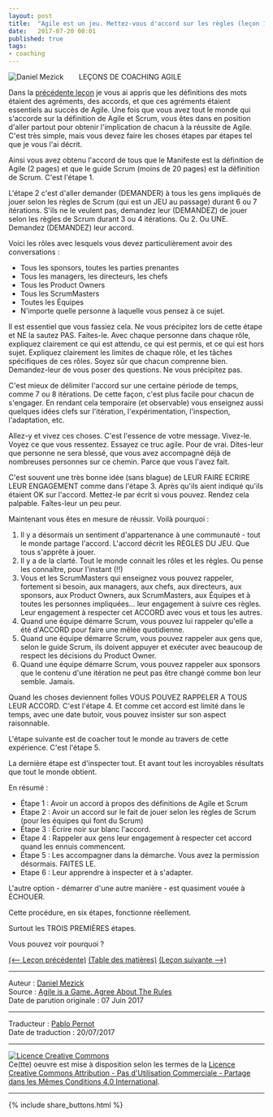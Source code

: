 ```yaml
---
layout: post
title:  "Agile est un jeu. Mettez-vous d'accord sur les règles (leçon 19)"
date:   2017-07-20 00:01
published: true
tags:
- coaching
---
```


<div align="left" style="float:left; padding-right:30px" >
  <img title="Daniel Mezick" src="{{ site.url }}assets/daniel_mezick/daniel-mezick-002.png" />
</div>
LEÇONS DE COACHING AGILE

Dans la [précédente leçon](http://www.les-traducteurs-agiles.org/2017/06/17/les-definitions-sont-des-accords-lecon-18.html) je vous ai appris que les définitions des mots étaient des agréments, des accords, et que ces agréments étaient essentiels au succès de Agile. Une fois que vous avez tout le monde qui s'accorde sur la définition de Agile et Scrum, vous êtes dans en position d'aller partout pour obtenir l'implication de chacun à la réussite de Agile. C'est très simple, mais vous devez faire les choses étapes par étapes tel que je vous l'ai décrit.

Ainsi vous avez obtenu l'accord de tous que le Manifeste est la définition de Agile (2 pages) et que le guide Scrum (moins de 20 pages) est la définition de Scrum. C'est l'étape 1.

L'étape 2 c'est d'aller demander (DEMANDER) à tous les gens impliqués de jouer selon les règles de Scrum (qui est un JEU au passage) durant 6 ou 7 itérations. S'ils ne le veulent pas, demandez leur (DEMANDEZ) de jouer selon les règles de Scrum durant 3 ou 4 itérations. Ou 2. Ou UNE. Demandez (DEMANDEZ) leur accord.

Voici les rôles avec lesquels vous devez particulièrement avoir des conversations :

* Tous les sponsors, toutes les parties prenantes
* Tous les managers, les directeurs, les chefs
* Tous les Product Owners
* Tous les ScrumMasters
* Toutes les Équipes
* N'importe quelle personne à laquelle vous pensez à ce sujet.


Il est essentiel que vous fassiez cela. Ne vous précipitez lors de cette étape et NE la sautez PAS. Faites-le. Avec chaque personne dans chaque rôle, expliquez clairement ce qui est attendu, ce qui est permis, et ce qui est hors sujet. Expliquez clairement les limites de chaque rôle, et les tâches spécifiques de ces rôles. Soyez sûr que chacun comprenne bien. Demandez-leur de vous poser des questions. Ne vous précipitez pas.

C'est mieux de délimiter l'accord sur une certaine période de temps, comme 7 ou 8 itérations. De cette façon, c'est plus facile pour chacun de s'engager. En rendant cela temporaire (et observable) vous enseignez aussi quelques idées clefs sur l'itération, l'expérimentation, l'inspection, l'adaptation, etc.

Allez-y et vivez ces choses. C'est l'essence de votre message. Vivez-le. Voyez ce que vous ressentez. Essayez ce truc agile. Pour de vrai. Dites-leur que personne ne sera blessé, que vous avez accompagné déjà de nombreuses personnes sur ce chemin. Parce que vous l'avez fait.

C'est souvent une très bonne idée (sans blague) de LEUR FAIRE ECRIRE LEUR ENGAGEMENT comme dans l'étape 3. Après qu'ils aient indiqué qu'ils étaient OK sur l'accord. Mettez-le par écrit si vous pouvez. Rendez cela palpable. Faîtes-leur un peu peur.

Maintenant vous êtes en mesure de réussir. Voilà pourquoi :

1. Il y a désormais un sentiment d'appartenance à une communauté - tout le monde partage l'accord. L'accord décrit les RÈGLES DU JEU. Que tous s'apprête à jouer.
2. Il y a de la clarté. Tout le monde connait les rôles et les règles. Ou pense les connaître, pour l'instant (!!)
3. Vous et les ScrumMasters qui enseignez vous pouvez rappeler, fortement si besoin, aux managers, aux chefs, aux directeurs, aux sponsors, aux Product Owners, aux ScrumMasters, aux Équipes et à toutes les personnes impliquées... leur engagement à suivre ces règles. Leur engagement à respecter cet ACCORD avec vous et tous les autres.
4. Quand une équipe démarre Scrum, vous pouvez lui rappeler qu'elle a été d'ACCORD pour faire une mêlée quotidienne.
5. Quand une équipe démarre Scrum, vous pouvez rappeler aux gens que, selon le guide Scrum, ils doivent appuyer et exécuter avec beaucoup de respect les décisions du Product Owner.
6. Quand une équipe démarre Scrum, vous pouvez rappeler aux sponsors que le contenu d'une itération ne peut pas être changé comme bon leur semble. Jamais.


Quand les choses deviennent folles VOUS POUVEZ RAPPELER A TOUS LEUR ACCORD. C'est l'étape 4. Et comme cet accord est limité dans le temps, avec une date butoir, vous pouvez insister sur son aspect raisonnable.

L'étape suivante est de coacher tout le monde au travers de cette expérience. C'est l'étape 5.

La dernière étape est d'inspecter tout. Et avant tout les incroyables résultats que tout le monde obtient.

En résumé :

* Étape 1 : Avoir un accord à propos des définitions de Agile et Scrum
* Étape 2 : Avoir un accord sur le fait de jouer selon les règles de Scrum (pour les équipes qui font du Scrum)
* Étape 3 : Écrire noir sur blanc l'accord.
* Étape 4 : Rappeler aux gens leur engagement à respecter cet accord quand les ennuis commencent.
* Étape 5 : Les accompagner dans la démarche. Vous avez la permission désormais. FAITES LE.
* Etape 6 : Leur apprendre à inspecter et à s'adapter.


L'autre option - démarrer d'une autre manière - est quasiment vouée à ÉCHOUER.

Cette procédure, en six étapes, fonctionne réellement.

Surtout les TROIS PREMIÈRES étapes.

Vous pouvez voir pourquoi ?

[(<-- Leçon précédente)](http://www.les-traducteurs-agiles.org/2017/06/17/les-definitions-sont-des-accords-lecon-18.html) [(Table des matières)](http://www.les-traducteurs-agiles.org/2015/02/15/lecons-de-coaching.html) [(Leçon suivante -->)](http://www.les-traducteurs-agiles.org/2017/06/20/seul-celui-qui-est-engage-peut-s-auto-organiser-lecon-20.html)  

---
Auteur : [Daniel Mezick](https://twitter.com/danielmezick)  
Source : [Agile is a Game. Agree About The Rules](http://newtechusa.net/agile/agile-is-a-game/)  
Date de parution originale : 07 Juin 2017  

---
Traducteur : [Pablo Pernot](https://twitter.com/pablopernot)  
Date de traduction : 20/07/2017  

---

<a rel="license" href="http://creativecommons.org/licenses/by-nc-sa/4.0/"><img alt="Licence Creative Commons" style="border-width:0" src="http://i.creativecommons.org/l/by-nc-sa/4.0/88x31.png" /></a><br />Ce(tte) oeuvre est mise à disposition selon les termes de la <a rel="license" href="http://creativecommons.org/licenses/by-nc-sa/4.0/">Licence Creative Commons Attribution - Pas d'Utilisation Commerciale - Partage dans les Mêmes Conditions 4.0 International</a>.

---

{% include share_buttons.html %}
